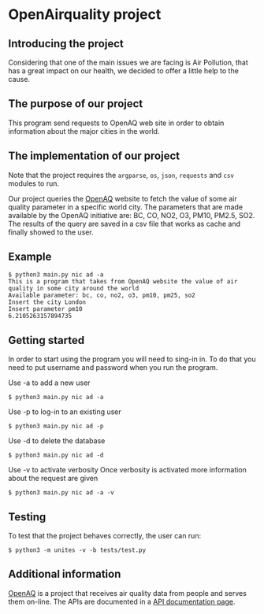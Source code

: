 # OpenAirquality project

## Introducing the project 
Considering that one of the main issues we are facing is Air Pollution, that has a great impact on our health, we decided to offer a little help to the cause. 
 
## The purpose of our project 
This program send requests to OpenAQ web site in order to obtain information about the major cities in the world. 

## The implementation of our project 
Note that the project requires the ```argparse```, ```os```, ```json```, ```requests``` and ```csv``` modules to run. 

Our project queries the [OpenAQ](https://openaq.org) website to fetch the value of some air quality parameter in a specific world city. The parameters that are made available by the OpenAQ initiative  are: BC, CO, NO2, O3, PM10, PM2.5, SO2. 
The results of the query are saved in a csv file that works as cache and finally showed to the user.

## Example 
```
$ python3 main.py nic ad -a 
This is a program that takes from OpenAQ website the value of air quality in some city around the world
Available parameter: bc, co, no2, o3, pm10, pm25, so2
Insert the city London
Insert parameter pm10
6.2105263157894735
```

## Getting started 
In order to start using the program you will need to sing-in in. To do that you need to put username and password when you run the program. 

Use -a to add a new user
```
$ python3 main.py nic ad -a 

```
Use -p to log-in to an existing user
```
$ python3 main.py nic ad -p 
```

Use -d to delete the database
```
$ python3 main.py nic ad -d
```

Use -v to activate verbosity
Once verbosity is activated more information about the request are given
```
$ python3 main.py nic ad -a -v
```

## Testing 
To test that the project behaves correctly, the user can run:
```
$ python3 -m unites -v -b tests/test.py

```

## Additional information
[OpenAQ](https://openaq.org/) is a project that receives air quality data from people and serves them on-line. The APIs are documented in a [API documentation page](https://docs.openaq.org/). 